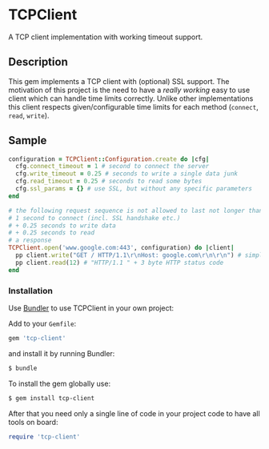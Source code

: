 # TCPClient

A TCP client implementation with working timeout support.

## Description
This gem implements a TCP client with (optional) SSL support. The motivation of this project is the need to have a _really working_ easy to use client which can handle time limits correctly. Unlike other implementations this client respects given/configurable time limits for each method (`connect`, `read`, `write`).

## Sample

```ruby
configuration = TCPClient::Configuration.create do |cfg|
  cfg.connect_timeout = 1 # second to connect the server
  cfg.write_timeout = 0.25 # seconds to write a single data junk
  cfg.read_timeout = 0.25 # seconds to read some bytes
  cfg.ssl_params = {} # use SSL, but without any specific parameters
end

# the following request sequence is not allowed to last not longer than 1.5 seconds:
# 1 second to connect (incl. SSL handshake etc.)
# + 0.25 seconds to write data
# + 0.25 seconds to read
# a response
TCPClient.open('www.google.com:443', configuration) do |client|
  pp client.write("GET / HTTP/1.1\r\nHost: google.com\r\n\r\n") # simple HTTP get request
  pp client.read(12) # "HTTP/1.1 " + 3 byte HTTP status code
end
```

### Installation

Use [Bundler](http://gembundler.com/) to use TCPClient in your own project:

Add to your `Gemfile`:

```ruby
gem 'tcp-client'
```

and install it by running Bundler:

```bash
$ bundle
```

To install the gem globally use:

```bash
$ gem install tcp-client
```

After that you need only a single line of code in your project code to have all tools on board:

```ruby
require 'tcp-client'
```
